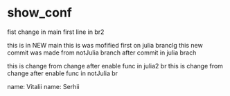 # show_conf

fist change in main
first line in br2

this is in NEW main
this is was mofified first on julia branclg
this new commit was made from notJulia branch after commit in julia brach

this is change from change after enable func in julia2 br
this is change from change after enable func in notJulia br

name: Vitalii
name: Serhii
